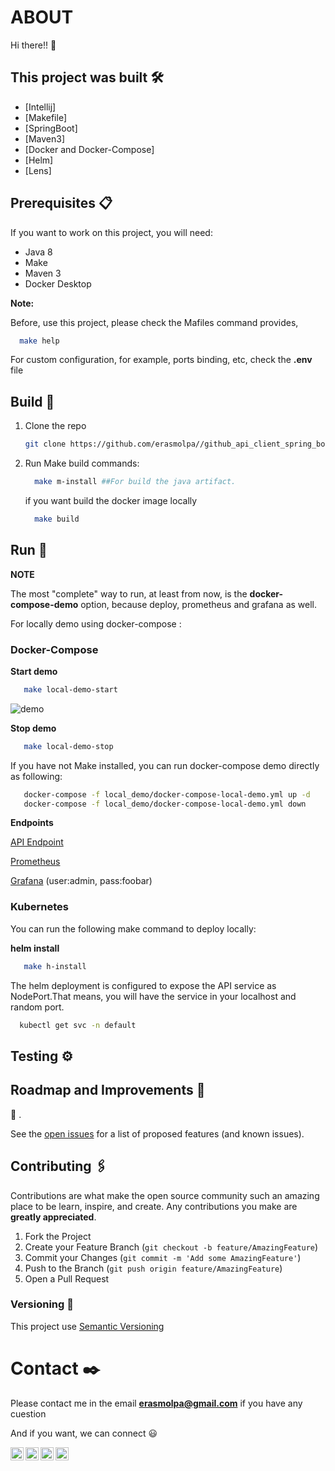 
# ABOUT

Hi there!! 👋

## This project was built  🛠️

* [Intellij]
* [Makefile]
* [SpringBoot]
* [Maven3]
* [Docker and Docker-Compose]
* [Helm]
* [Lens]

## Prerequisites  📋

If you want to work on this project, you will need:

* Java 8
* Make  
* Maven 3
* Docker Desktop 

**Note:** 

Before, use this project, please check the Mafiles command provides, 

   ```sh
     make help
   ```

For custom configuration, for example, ports binding, etc, check the **.env** file 

## Build 🔧

1. Clone the repo
   ```sh
   git clone https://github.com/erasmolpa//github_api_client_spring_boot
   ```
2. Run Make build commands:
   
   ```sh
     make m-install ##For build the java artifact.
   ```
   if you want build the docker image locally
   ```sh
     make build 
   ```

## Run 🚀

**NOTE** 

The most "complete" way to run, at least from now, is the **docker-compose-demo** option, because deploy, prometheus and grafana as well. 

For locally demo using docker-compose :

### Docker-Compose

 **Start demo**
  ```sh
     make local-demo-start 
   ```
![demo](./media/demo.png)

  **Stop demo**
  ```sh
     make local-demo-stop 
   ```

If you have not Make installed, you can run docker-compose demo directly as following:

```sh 
   docker-compose -f local_demo/docker-compose-local-demo.yml up -d    ### For START
   docker-compose -f local_demo/docker-compose-local-demo.yml down     ### For STOP
```
  
**Endpoints**

 [API Endpoint](http://localhost:8080/api/v3/)

 [Prometheus](http://localhost:9090)

 [Grafana](http://localhost:3000) (user:admin, pass:foobar)

### Kubernetes
 
You can run the following make command to deploy locally:

**helm install**
  ```sh
     make h-install 
   ```

The helm deployment is configured to expose the API service as NodePort.That means, you will have the service in your localhost and random port. 

  ```sh
    kubectl get svc -n default
  ```



## Testing ⚙️


## Roadmap and Improvements 🚀

🚧 .

See the [open issues](https://github.com/erasmolpa//serverless-workshop/issues?q=is%3Aissue+is%3Aopen+sort%3Aupdated-desc) for a list of proposed features (and known issues).

<!-- CONTRIBUTING -->
## Contributing 🖇️

Contributions are what make the open source community such an amazing place to be learn, inspire, and create. Any contributions you make are **greatly appreciated**.

1. Fork the Project
2. Create your Feature Branch (`git checkout -b feature/AmazingFeature`)
3. Commit your Changes (`git commit -m 'Add some AmazingFeature'`)
4. Push to the Branch (`git push origin feature/AmazingFeature`)
5. Open a Pull Request

### Versioning 📌

This project use [Semantic Versioning](https://semver.org/lang/es/)


# Contact ✒️

Please contact me in the email **erasmolpa@gmail.com** if you have any cuestion

And if you want, we can connect 😃

<a href="https://twitter.com/erasmolpa">
  <img align="left" alt="Erasmo Dominguez Jimenez | Twitter" width="21px" src="https://raw.githubusercontent.com/erasmolpa/erasmolpa/master/assets/twitter.png" />
</a>

<a href="https://github.com/erasmolpa">
  <img align="left" alt="Erasmo Dominguez Jimenez | GitHub" width="21px" src="https://raw.githubusercontent.com/erasmolpa/erasmolpa/master/assets/github.png" />
</a>

<a href="https://www.linkedin.com/in/erasmolpa/">
  <img align="left" alt="Erasmo Dominguez Jimenez | LinkedIn" width="21px" src="https://raw.githubusercontent.com/erasmolpa/erasmolpa/master/assets/linkedin.png" />
</a>

<a href="https://www.instagram.com/erasmolpa/">
  <img align="left" alt="Erasmo Dominguez Jimenez | Instagram" width="21px" src="https://raw.githubusercontent.com/erasmolpa/erasmolpa/master/assets/instagram.png" />
</a>
<br />
<br />


